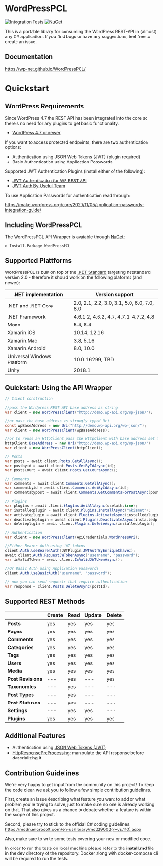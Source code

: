 # WordPressPCL
![Integration Tests](https://github.com/wp-net/WordPressPCL/workflows/Integration%20Tests/badge.svg?branch=master) [![NuGet](https://img.shields.io/nuget/vpre/WordPressPCL)](https://www.nuget.org/packages/WordPressPCL/)

This is a portable library for consuming the WordPress REST-API in (almost) any C# application.
If you find bugs or have any suggestions, feel free to create an issue.

## Documentation
https://wp-net.github.io/WordPressPCL/
# Quickstart

## WordPress Requirements
Since WordPress 4.7 the REST API has been integrated into the core so there's no need for any plugins to get basic functionality.

* [WordPress 4.7 or newer](https://wordpress.org/)

If you want to access protected endpoints, there are two authentication options:
* Authentication using JSON Web Tokens (JWT) (plugin required)
* Basic Authentication using Application Passwords

Supported JWT Authentication Plugins (install either of the following):
* [JWT Authentication for WP REST API](https://wordpress.org/plugins/jwt-authentication-for-wp-rest-api/)
* [JWT Auth By Useful Team](https://wordpress.org/plugins/jwt-auth/)

To use Application Passwords for authentication read through:

https://make.wordpress.org/core/2020/11/05/application-passwords-integration-guide/

## Including WordPressPCL
The WordPressPCL API Wrapper is avaiable through [NuGet](https://www.nuget.org/packages/WordPressPCL/):

```
> Install-Package WordPressPCL
```

## Supported Plattforms
WordPressPCL is built on top of the [.NET Standard](https://docs.microsoft.com/en-us/dotnet/standard/net-standard?tabs=net-standard-2-0) targeting netstandard version 2.0 - therefore it should work on the following plaforms (and newer):


| .NET implementation |	Version support |
|---------------------|------------------|
|.NET and .NET Core |	2.0, 2.1, 2.2, 3.0, 3.1, 5.0, 6.0, 7.0, 8.0 |
|.NET Framework | 4.6.1 2, 4.6.2, 4.7, 4.7.1, 4.7.2, 4.8 |
| Mono | 5.4, 6.4 |
| Xamarin.iOS | 10.14, 12.16 |
| Xamarin.Mac | 3.8, 5.16 |
| Xamarin.Android | 8.0, 10.0 |
| Universal Windows Platform | 10.0.16299, TBD |
| Unity | 2018.1 |

## Quickstart: Using the API Wrapper

```c#
// Client construction

//pass the Wordpress REST API base address as string
var client = new WordPressClient("http://demo.wp-api.org/wp-json/");

//or pass the base address as strongly typed Uri
const wpBaseAddress = new Uri("http://demo.wp-api.org/wp-json/");
var client = new WordPressClient(wpBaseAddress);

//or to reuse an HttpClient pass the HttpClient with base address set to api's base address
httpClient.BaseAddress = new Uri("http://demo.wp-api.org/wp-json/")
var client = new WordPressClient(httpClient);

// Posts
var posts = await client.Posts.GetAllAsync();
var postbyid = await client.Posts.GetByIdAsync(id);
var postsCount = await client.Posts.GetCountAsync();

// Comments
var comments = await client.Comments.GetAllAsync();
var commentbyid = await client.Comments.GetByIdAsync(id);
var commentsbypost = await client.Comments.GetCommentsForPostAsync(postid, true, false);

// Plugins
var plugins = await client.Plugins.GetAllAsync(useAuth:true);
var installedplugin = await client.Plugins.InstallAsync("akismet");
var activateplugin = await client.Plugins.ActivateAsync(installedplugin);
var deactivateplugin = await client.Plugins.DeactivateAsync(installedplugin);
var deleteplugin = await client.Plugins.DeleteAsync(installedplugin);

// Authentication
var client = new WordPressClient(ApiCredentials.WordPressUri);

//Either Bearer Auth using JWT tokens
client.Auth.UseBearerAuth(JWTPlugin.JWTAuthByEnriqueChavez);
await client.Auth.RequestJWTokenAsync("username", "password");
var isValidToken = await client.IsValidJWTokenAsync();
  
//Or Basic Auth using Application Passwords
client.Auth.UseBasicAuth("username", "password");

// now you can send requests that require authentication
var response = client.Posts.DeleteAsync(postId);
```

## Supported REST Methods

|                    | Create  | Read    | Update  | Delete  |
|--------------------|---------|---------|---------|---------|
| **Posts**          | yes     | yes     | yes     | yes     |
| **Pages**          | yes     | yes     | yes     | yes     |
| **Comments**       | yes     | yes     | yes     | yes     |
| **Categories**     | yes     | yes     | yes     | yes     |
| **Tags**           | yes     | yes     | yes     | yes     |
| **Users**          | yes     | yes     | yes     | yes     |
| **Media**          | yes     | yes     | yes     | yes     |
| **Post Revisions** | ---     | yes     | ---     | yes     |
| **Taxonomies**     | ---     | yes     | ---     | ---     |
| **Post Types**     | ---     | yes     | ---     | ---     |
| **Post Statuses**  | ---     | yes     | ---     | ---     |
| **Settings**       | ---     | yes     | yes     | ---     |
| **Plugins**        | yes     | yes     | yes     | yes     |


## Additional Features

- Authentication using [JSON Web Tokens (JWT)](https://jwt.io/)
- [HttpResponsePreProcessing](https://github.com/wp-net/WordPressPCL/wiki/HttpResponsePreProcessing): manipulate the API response before deserializing it

## Contribution Guidelines
We're very happy to get input from the community on this project! To keep the code clean we ask you to follow a few simple contribution guidelines.

First, create an issue describing what feature you want to add or what problem you're trying to solve, just to make sure no one is already working on that. That also gives us a chance to debate whether a feature is within the scope of this project.

Second, please try to stick to the official C# coding guidelines. https://msdn.microsoft.com/en-us/library/ms229002(v=vs.110).aspx

Also, make sure to write some tests covering your new or modified code.

In order to run the tests on local machine please refer to the **install.md** file in the dev directory of the repository. Docker along with docker-compose cli will be required to run the tests.
